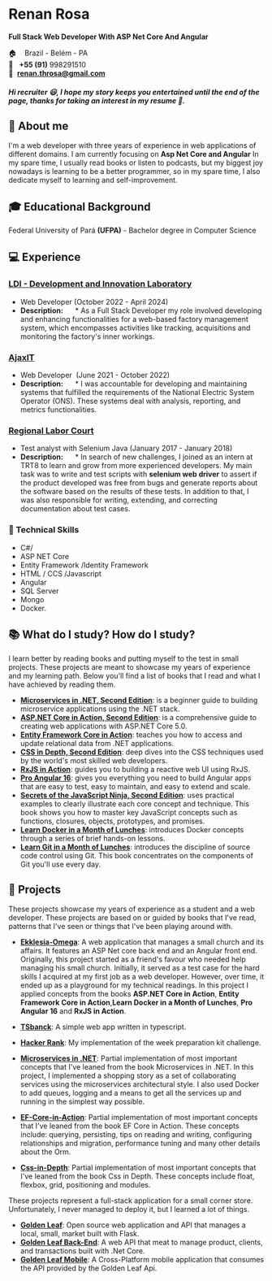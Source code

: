 # Renan Rosa
**Full Stack Web Developer With ASP Net Core And Angular**

:house:    Brazil - Belém - PA <br>
:iphone:   **+55 (91)** 998291510 <br>
:email:  **renan.throsa@gmail.com**

##### Hi recruiter :smiley:, I hope my story keeps you entertained until the end of the page, thanks for taking an interest in my resume :beginner:.

## :bell: About me
I'm a web developer with three years of experience in web applications of different domains. I am currently focusing on **Asp Net Core and Angular** In my spare time, I usually read books or listen to podcasts, but my biggest joy nowadays is learning to be a better programmer, so in my spare time, I also dedicate myself to learning and self-improvement.

## :mortar_board: Educational Background
Federal University of Pará **(UFPA)** - Bachelor degree in Computer Science <br>

## :computer: Experience

### [LDI - Development and Innovation Laboratory](https://www.linkedin.com/company/labldi/)
* Web Developer (October 2022 - April 2024)
* **Description:**  
   * As a Full Stack Developer my role involved developing and enhancing functionalities for a web-based factory management system, which encompasses activities like tracking, acquisitions and monitoring the factory's inner workings.  

### [AjaxIT](https://www.trt8.jus.br/)
* Web Developer  (June 2021 - October 2022)
* **Description:**  
   * I was accountable for developing and maintaining systems that fulfilled the requirements of the National Electric System Operator (ONS). These systems deal with analysis, reporting, and metrics functionalities.  


### [Regional Labor Court](https://www.trt8.jus.br/)
* Test analyst with Selenium Java (January 2017 - January 2018)
* **Description:**  
   * In search of new challenges, I joined as an intern at TRT8 to learn and grow from more experienced developers. My main task was to write and test scripts with **selenium web driver** to assert if the product developed was free from bugs and generate reports about the software based on the results of these tests. In addition to that, I was also responsible for writing, extending, and correcting documentation about test cases. 


### :pushpin: Technical Skills
* C#/
* ASP NET Core
* Entity Framework /Identity Framework 
* HTML / CCS /Javascript 
* Angular
* SQL Server
* Mongo 
* Docker.
 
 ## :books: What do I study? How do I study?

I learn better by reading books and putting myself to the test in small projects. These projects are meant to showcase my years of experience and my learning path. Below you'll find a list of books that I read and what I have achieved by reading them.

* [**Microservices in .NET, Second Edition**](https://www.manning.com/books/microservices-in-net-second-edition): is a beginner guide to building microservice applications using the .NET stack. 
* [**ASP.NET Core in Action, Second Edition**](https://www.manning.com/books/asp-net-core-in-action-second-edition): is a comprehensive guide to creating web applications with ASP.NET Core 5.0. 
* [**Entity Framework Core in Action**](https://www.manning.com/books/entity-framework-core-in-action): teaches you how to access and update relational data from .NET applications.
* [**CSS in Depth, Second Edition**](https://www.manning.com/books/css-in-depth-second-edition): deep dives into the CSS techniques used by the world's most skilled web developers.
* [**RxJS in Action**](https://www.manning.com/books/rxjs-in-action): guides you to building a reactive web UI using RxJS.
* [**Pro Angular 16**](https://www.manning.com/books/pro-angular-16): gives you everything you need to build Angular apps that are easy to test, easy to maintain, and easy to extend and scale. 
* [**Secrets of the JavaScript Ninja, Second Edition**](https://www.manning.com/books/secrets-of-the-javascript-ninja-second-edition): uses practical examples to clearly illustrate each core concept and technique. This book shows you how to master key JavaScript concepts such as functions, closures, objects, prototypes, and promises.  
* [**Learn Docker in a Month of Lunches**](https://www.manning.com/books/learn-docker-in-a-month-of-lunches): introduces Docker concepts through a series of brief hands-on lessons. 
* [**Learn Git in a Month of Lunches**](https://www.manning.com/books/learn-git-in-a-month-of-lunches): introduces the discipline of source code control using Git. This book concentrates on the components of Git you'll use every day.  

## :open_file_folder: Projects
These projects showcase my years of experience as a student and a web developer. These projects are based on or guided by books that I've read, patterns that I've seen or things that I've been playing around with.

* [**Ekklesia-Omega**](https://github.com/Minimalistware/Ekklesia-Omega): A web application that manages a small church and its affairs. It features an ASP Net core back end and an Angular front end. Originally, this project started as a friend's favour who needed help managing his small church. Initially, it served as a test case for the hard skills I acquired at my first job as a web developer. However, over time, it ended up as a playground for my technical readings. In this project I applied concepts from the books **ASP.NET Core in Action**, **Entity Framework Core in Action**,**Learn Docker in a Month of Lunches**, **Pro Angular 16** and **RxJS in Action**.

* [**TSbanck**](https://github.com/RenanCbcc/tsbank): A simple web app written in typescript.
* [**Hacker Rank**](https://github.com/renan-throsa/HackerRank): My implementation of the week preparation kit challenge. 

* [**Microservices in .NET**](https://github.com/renan-throsa/Microservices-in-Action): Partial implementation of most important concepts that I've leaned from the book Microservices in .NET. In this project, I implemented a shopping story as a set of collaborating services using the microservices architectural style. I also used Docker to add queues, logging and a means to get all the services up and running in the simplest way possible.

* [**EF-Core-in-Action**](https://github.com/renan-throsa/EF-Core-in-Action): Partial implementation of most important concepts that I've leaned from the book EF Core in Action. These concepts include: querying, persisting, tips on reading and writing, configuring relationships and migration, performance tuning and many other details about the Orm.

* [**Css-in-Depth**](https://github.com/renan-throsa/Css-in-Depth): Partial implementation of most important concepts that I've leaned from the book Css in Depth. These concepts include float, flexbox, grid, positioning and modules.

These projects represent a full-stack application for a small corner store. Unfortunately, I never managed to deploy it, but I learned a lot of things.

* [**Golden Leaf**](https://github.com/RenanCbcc/Golden_leaf): Open source web application and API that manages a local, small, market built with Flask.
* [**Golden Leaf Back-End**](https://github.com/RenanCbcc/GoldenLeafMobile): A web API that meat to manage product, clients, and transactions built with .Net Core.
* [**Golden Leaf Mobile**](https://github.com/RenanCbcc/GoldenLeafMobile): A Cross-Platform mobile application that consumes the API provided by the Golden Leaf Api.
